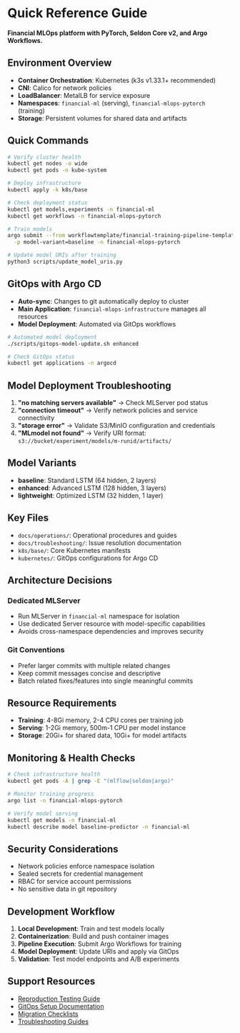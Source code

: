 # Quick Reference Guide

**Financial MLOps platform with PyTorch, Seldon Core v2, and Argo Workflows.**

## Environment Overview

- **Container Orchestration**: Kubernetes (k3s v1.33.1+ recommended)
- **CNI**: Calico for network policies
- **LoadBalancer**: MetalLB for service exposure
- **Namespaces**: `financial-ml` (serving), `financial-mlops-pytorch` (training)
- **Storage**: Persistent volumes for shared data and artifacts

## Quick Commands

```bash
# Verify cluster health
kubectl get nodes -o wide
kubectl get pods -n kube-system

# Deploy infrastructure
kubectl apply -k k8s/base

# Check deployment status
kubectl get models,experiments -n financial-ml
kubectl get workflows -n financial-mlops-pytorch

# Train models
argo submit --from workflowtemplate/financial-training-pipeline-template \
  -p model-variant=baseline -n financial-mlops-pytorch

# Update model URIs after training
python3 scripts/update_model_uris.py
```

## GitOps with Argo CD

- **Auto-sync**: Changes to git automatically deploy to cluster
- **Main Application**: `financial-mlops-infrastructure` manages all resources
- **Model Deployment**: Automated via GitOps workflows

```bash
# Automated model deployment
./scripts/gitops-model-update.sh enhanced

# Check GitOps status
kubectl get applications -n argocd
```

## Model Deployment Troubleshooting

1. **"no matching servers available"** → Check MLServer pod status
2. **"connection timeout"** → Verify network policies and service connectivity
3. **"storage error"** → Validate S3/MinIO configuration and credentials
4. **"MLmodel not found"** → Verify URI format: `s3://bucket/experiment/models/m-runid/artifacts/`

## Model Variants

- **baseline**: Standard LSTM (64 hidden, 2 layers)
- **enhanced**: Advanced LSTM (128 hidden, 3 layers) 
- **lightweight**: Optimized LSTM (32 hidden, 1 layer)

## Key Files

- `docs/operations/`: Operational procedures and guides
- `docs/troubleshooting/`: Issue resolution documentation
- `k8s/base/`: Core Kubernetes manifests
- `kubernetes/`: GitOps configurations for Argo CD

## Architecture Decisions

### Dedicated MLServer
- Run MLServer in `financial-ml` namespace for isolation
- Use dedicated Server resource with model-specific capabilities
- Avoids cross-namespace dependencies and improves security

### Git Conventions
- Prefer larger commits with multiple related changes
- Keep commit messages concise and descriptive
- Batch related fixes/features into single meaningful commits

## Resource Requirements

- **Training**: 4-8Gi memory, 2-4 CPU cores per training job
- **Serving**: 1-2Gi memory, 500m-1 CPU per model instance
- **Storage**: 20Gi+ for shared data, 10Gi+ for model artifacts

## Monitoring & Health Checks

```bash
# Check infrastructure health
kubectl get pods -A | grep -E "(mlflow|seldon|argo)"

# Monitor training progress  
argo list -n financial-mlops-pytorch

# Verify model serving
kubectl get models -n financial-ml
kubectl describe model baseline-predictor -n financial-ml
```

## Security Considerations

- Network policies enforce namespace isolation
- Sealed secrets for credential management
- RBAC for service account permissions
- No sensitive data in git repository

## Development Workflow

1. **Local Development**: Train and test models locally
2. **Containerization**: Build and push container images
3. **Pipeline Execution**: Submit Argo Workflows for training
4. **Model Deployment**: Update URIs and apply via GitOps
5. **Validation**: Test model endpoints and A/B experiments

## Support Resources

- [Reproduction Testing Guide](reproduction-testing.md)
- [GitOps Setup Documentation](gitops-setup.md)
- [Migration Checklists](../migration/)
- [Troubleshooting Guides](../troubleshooting/)